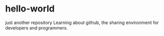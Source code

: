 # hello-world
just another repository
Learning about github, the sharing environment for developers and programmers.
